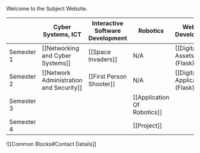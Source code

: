 
Welcome to the Subject Website. 

|            | Cyber Systems, ICT                      | Interactive Software Development | Robotics                    | Website Development              |
| ---------- | --------------------------------------- | -------------------------------- | --------------------------- | -------------------------------- |
| Semester 1 | [[Networking and Cyber Systems]]        | [[Space Invaders]]               | N/A                         | [[Digital Assets (Flask)]]       |
| Semester 2 | [[Network Administration and Security]] | [[First Person Shooter]]         | N/A                         | [[Digital Applications (Flask)]] |
| Semester 3 |                                         |                                  | [[Application Of Robotics]] |                                  |
| Semester 4 |                                         |                                  | [[Project]]                 |                                  |



![[Common Blocks#Contact Details]]
